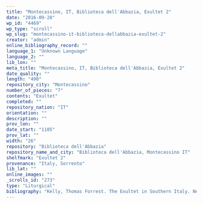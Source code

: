 ```yaml
---
title: "Montecassino, IT, Biblioteca dell'Abbazia, Exultet 2"
date: "2016-09-28"
wp_id: "4469"
wp_type: "scroll"
wp_slug: "montecassino-it-biblioteca-dellabbazia-exultet-2"
creator: "admin"
online_bibliography_record: ""
language_1: "Unknown Language"
language_2: ""
lib_lon: ""
meta_title: "Montecassino, IT, Biblioteca dell'Abbazia, Exultet 2"
date_quality: ""
length: "490"
repository_city: "Montecassino"
number_of_pieces: "7"
contents: "Exultet"
completed: ""
repository_nation: "IT"
orientation: ""
description: ""
prov_lon: ""
date_start: "1105"
prov_lat: ""
width: "26"
repository: "Biblioteca dell'Abbazia"
repository_name_and_city: "Biblioteca dell'Abbazia, Montecassino IT"
shelfmark: "Exultet 2"
provenance: "Italy, Sorrento"
lib_lat: ""
online_images: ""
_scrolls_id: "273"
type: "Liturgical"
bibliography: "Kelly, Thomas Forrest. The Exultet in Southern Italy. New York: Oxford University Press, 1996.<br/> Suski, Andrzej Wojciech, Giacomo Baroffio, and Manlio Sodi. “Rotoli Liturgici Medievali (Secoli VII-XV). Censimento E Bibliografia.” Revista Liturgica 101, no. 3 (2014): 603–21."
---
```



